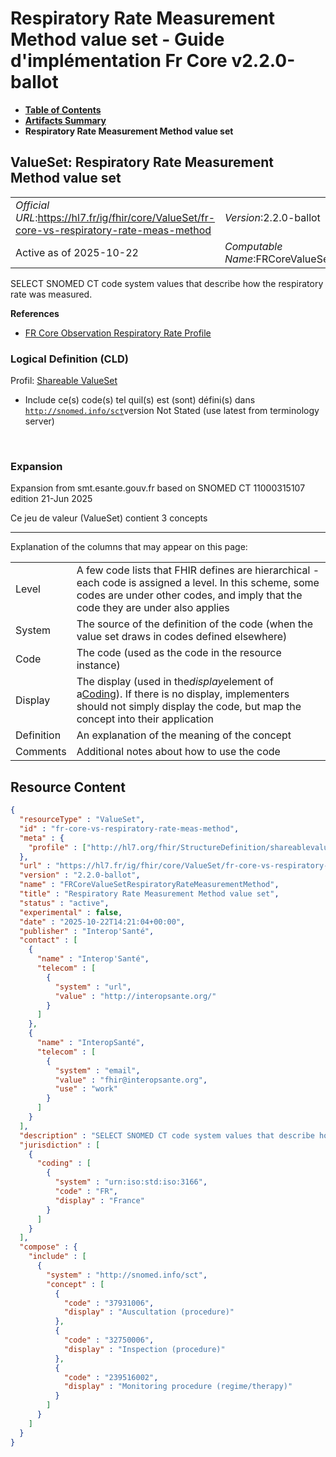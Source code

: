# Respiratory Rate Measurement Method value set - Guide d'implémentation Fr Core v2.2.0-ballot

* [**Table of Contents**](toc.md)
* [**Artifacts Summary**](artifacts.md)
* **Respiratory Rate Measurement Method value set**

## ValueSet: Respiratory Rate Measurement Method value set 

| | |
| :--- | :--- |
| *Official URL*:https://hl7.fr/ig/fhir/core/ValueSet/fr-core-vs-respiratory-rate-meas-method | *Version*:2.2.0-ballot |
| Active as of 2025-10-22 | *Computable Name*:FRCoreValueSetRespiratoryRateMeasurementMethod |

 
SELECT SNOMED CT code system values that describe how the respiratory rate was measured. 

 **References** 

* [FR Core Observation Respiratory Rate Profile](StructureDefinition-fr-core-observation-resp-rate.md)

### Logical Definition (CLD)

Profil: [Shareable ValueSet](http://hl7.org/fhir/R4/shareablevalueset.html)

* Include ce(s) code(s) tel quil(s) est (sont) défini(s) dans [`http://snomed.info/sct`](http://www.snomed.org/)version Not Stated (use latest from terminology server)

 

### Expansion

Expansion from smt.esante.gouv.fr based on SNOMED CT 11000315107 edition 21-Jun 2025

Ce jeu de valeur (ValueSet) contient 3 concepts

-------

 Explanation of the columns that may appear on this page: 

| | |
| :--- | :--- |
| Level | A few code lists that FHIR defines are hierarchical - each code is assigned a level. In this scheme, some codes are under other codes, and imply that the code they are under also applies |
| System | The source of the definition of the code (when the value set draws in codes defined elsewhere) |
| Code | The code (used as the code in the resource instance) |
| Display | The display (used in the*display*element of a[Coding](http://hl7.org/fhir/R4/datatypes.html#Coding)). If there is no display, implementers should not simply display the code, but map the concept into their application |
| Definition | An explanation of the meaning of the concept |
| Comments | Additional notes about how to use the code |



## Resource Content

```json
{
  "resourceType" : "ValueSet",
  "id" : "fr-core-vs-respiratory-rate-meas-method",
  "meta" : {
    "profile" : ["http://hl7.org/fhir/StructureDefinition/shareablevalueset"]
  },
  "url" : "https://hl7.fr/ig/fhir/core/ValueSet/fr-core-vs-respiratory-rate-meas-method",
  "version" : "2.2.0-ballot",
  "name" : "FRCoreValueSetRespiratoryRateMeasurementMethod",
  "title" : "Respiratory Rate Measurement Method value set",
  "status" : "active",
  "experimental" : false,
  "date" : "2025-10-22T14:21:04+00:00",
  "publisher" : "Interop'Santé",
  "contact" : [
    {
      "name" : "Interop'Santé",
      "telecom" : [
        {
          "system" : "url",
          "value" : "http://interopsante.org/"
        }
      ]
    },
    {
      "name" : "InteropSanté",
      "telecom" : [
        {
          "system" : "email",
          "value" : "fhir@interopsante.org",
          "use" : "work"
        }
      ]
    }
  ],
  "description" : "SELECT SNOMED CT code system values that describe how the respiratory rate was measured.",
  "jurisdiction" : [
    {
      "coding" : [
        {
          "system" : "urn:iso:std:iso:3166",
          "code" : "FR",
          "display" : "France"
        }
      ]
    }
  ],
  "compose" : {
    "include" : [
      {
        "system" : "http://snomed.info/sct",
        "concept" : [
          {
            "code" : "37931006",
            "display" : "Auscultation (procedure)"
          },
          {
            "code" : "32750006",
            "display" : "Inspection (procedure)"
          },
          {
            "code" : "239516002",
            "display" : "Monitoring procedure (regime/therapy)"
          }
        ]
      }
    ]
  }
}

```
